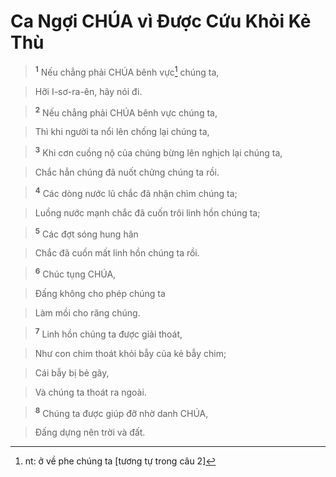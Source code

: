 

# Ca Ngợi CHÚA vì Được Cứu Khỏi Kẻ Thù

> <sup><b>1</b></sup> Nếu chẳng phải CHÚA bênh vực[^1] chúng ta,
>


> Hỡi I-sơ-ra-ên, hãy nói đi.
>


> <sup><b>2</b></sup> Nếu chẳng phải CHÚA bênh vực chúng ta,
>


> Thì khi người ta nổi lên chống lại chúng ta,
>


> <sup><b>3</b></sup> Khi cơn cuồng nộ của chúng bừng lên nghịch lại chúng ta,
>


> Chắc hẳn chúng đã nuốt chửng chúng ta rồi.
>


> <sup><b>4</b></sup> Các dòng nước lũ chắc đã nhận chìm chúng ta;
>


> Luồng nước mạnh chắc đã cuốn trôi linh hồn chúng ta;
>


> <sup><b>5</b></sup> Các đợt sóng hung hãn
>


> Chắc đã cuốn mất linh hồn chúng ta rồi.
>


> <sup><b>6</b></sup> Chúc tụng CHÚA,
>


> Đấng không cho phép chúng ta
>


> Làm mồi cho răng chúng.
>


> <sup><b>7</b></sup> Linh hồn chúng ta được giải thoát,
>


> Như con chim thoát khỏi bẫy của kẻ bẫy chim;
>


> Cái bẫy bị bẻ gãy,
>


> Và chúng ta thoát ra ngoài.
>


> <sup><b>8</b></sup> Chúng ta được giúp đỡ nhờ danh CHÚA,
>


> Đấng dựng nên trời và đất.
>

[^1]: nt: ở về phe chúng ta [tương tự trong câu 2]

